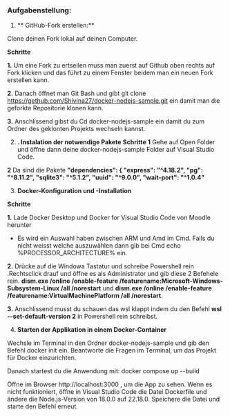 

### **Aufgabenstellung:**

 1. ** GitHub-Fork erstellen:**

Clone deinen Fork lokal auf deinen Computer.

**Schritte**

**1.**  Um eine Fork zu ertsellen muss man zuerst auf Github oben rechts auf Fork klicken und das führt zu einem Fenster beidem man ein neuen Fork erstellen kann.

**2.**  Danach öffnet man Git Bash und gibt git clone https://gethub.com/Shivina27/docker-nodejs-sample.git  ein damit man die geforkte Repositorie klonen kann. 

**3.**  Anschlissend gibst du Cd docker-nodejs-sample ein damit du zum Ordner des geklonten Projekts wechseln kannst. 

 2. **. Instalation der notwendige Pakete**
 **Schritte**
 **1**  Gehe auf Open Folder und öffne dann deine docker-nodejs-sample Folder auf Visual Studio Code.

 **2**  Da sind die Pakete
   **"dependencies": {
    "express": "^4.18.2",
    "pg": "^8.11.2",
    "sqlite3": "^5.1.2",
    "uuid": "^9.0.0",
    "wait-port": "^1.0.4"**
  
 3. **Docker-Konfiguration und -Installation**

**Schritte**

**1.**  Lade Docker Desktop und Docker for Visual Studio Code von Moodle herunter 
- Es wird ein Auswahl haben zwischen ARM und Amd im Cmd. Falls du  nicht weisst welche auszuwählen dann gib bei Cmd echo %PROCESSOR_ARCHITECTURE%  ein.

**2.**  Drücke auf die Windowa Tastatur und schreibe Powershell rein .Rechtsclick drauf und öffne es als Administrator und gib diese 2 Befehele rein.  **dism.exe /online /enable-feature /featurename:Microsoft-Windows-Subsystem-Linux /all /norestart** und **dism.exe /online /enable-feature /featurename:VirtualMachinePlatform /all /norestart**.

**3.**  Anschlissend musst du schauen das wsl klappt indem du den Befehl **wsl --set-default-version 2** in Powershell rein schreibst.

4. **Starten der Applikation in einem Docker-Container**

Wechsle im Terminal in den Ordner docker-nodejs-sample und gib den Befehl docker init ein. Beantworte die Fragen im Terminal, um das Projekt für Docker einzurichten.

Danach startest du die Anwendung mit:
docker compose up --build

Öffne im Browser http://localhost:3000
, um die App zu sehen.
Wenn es nicht funktioniert, öffne in Visual Studio Code die Datei Dockerfile und ändere die Node.js-Version von 18.0.0 auf 22.18.0. Speichere die Datei und starte den Befehl erneut.
